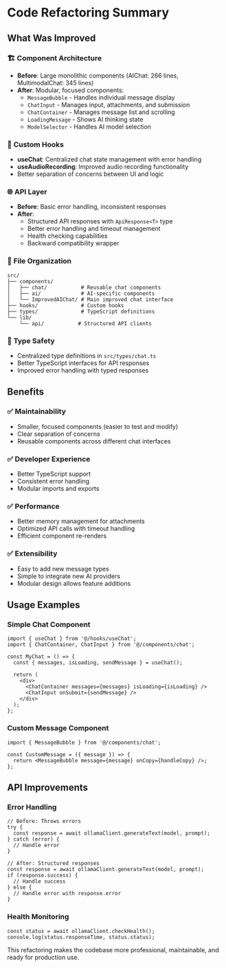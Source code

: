 # Code Refactoring Summary

## What Was Improved

### 🏗️ **Component Architecture**
- **Before**: Large monolithic components (AIChat: 266 lines, MultimodalChat: 345 lines)
- **After**: Modular, focused components:
  - `MessageBubble` - Handles individual message display
  - `ChatInput` - Manages input, attachments, and submission
  - `ChatContainer` - Manages message list and scrolling
  - `LoadingMessage` - Shows AI thinking state
  - `ModelSelector` - Handles AI model selection

### 🔄 **Custom Hooks**
- **useChat**: Centralized chat state management with error handling
- **useAudioRecording**: Improved audio recording functionality
- Better separation of concerns between UI and logic

### 🌐 **API Layer**
- **Before**: Basic error handling, inconsistent responses
- **After**: 
  - Structured API responses with `ApiResponse<T>` type
  - Better error handling and timeout management
  - Health checking capabilities
  - Backward compatibility wrapper

### 📁 **File Organization**
```
src/
├── components/
│   ├── chat/           # Reusable chat components
│   ├── ai/             # AI-specific components  
│   └── ImprovedAIChat/ # Main improved chat interface
├── hooks/              # Custom hooks
├── types/              # TypeScript definitions
└── lib/
    └── api/           # Structured API clients
```

### 🎯 **Type Safety**
- Centralized type definitions in `src/types/chat.ts`
- Better TypeScript interfaces for API responses
- Improved error handling with typed responses

## Benefits

### ✅ **Maintainability**
- Smaller, focused components (easier to test and modify)
- Clear separation of concerns
- Reusable components across different chat interfaces

### ✅ **Developer Experience** 
- Better TypeScript support
- Consistent error handling
- Modular imports and exports

### ✅ **Performance**
- Better memory management for attachments
- Optimized API calls with timeout handling
- Efficient component re-renders

### ✅ **Extensibility**
- Easy to add new message types
- Simple to integrate new AI providers
- Modular design allows feature additions

## Usage Examples

### Simple Chat Component
```tsx
import { useChat } from '@/hooks/useChat';
import { ChatContainer, ChatInput } from '@/components/chat';

const MyChat = () => {
  const { messages, isLoading, sendMessage } = useChat();
  
  return (
    <div>
      <ChatContainer messages={messages} isLoading={isLoading} />
      <ChatInput onSubmit={sendMessage} />
    </div>
  );
};
```

### Custom Message Component
```tsx
import { MessageBubble } from '@/components/chat';

const CustomMessage = ({ message }) => {
  return <MessageBubble message={message} onCopy={handleCopy} />;
};
```

## API Improvements

### Error Handling
```tsx
// Before: Throws errors
try {
  const response = await ollamaClient.generateText(model, prompt);
} catch (error) {
  // Handle error
}

// After: Structured responses
const response = await ollamaClient.generateText(model, prompt);
if (response.success) {
  // Handle success
} else {
  // Handle error with response.error
}
```

### Health Monitoring
```tsx
const status = await ollamaClient.checkHealth();
console.log(status.responseTime, status.status);
```

This refactoring makes the codebase more professional, maintainable, and ready for production use.